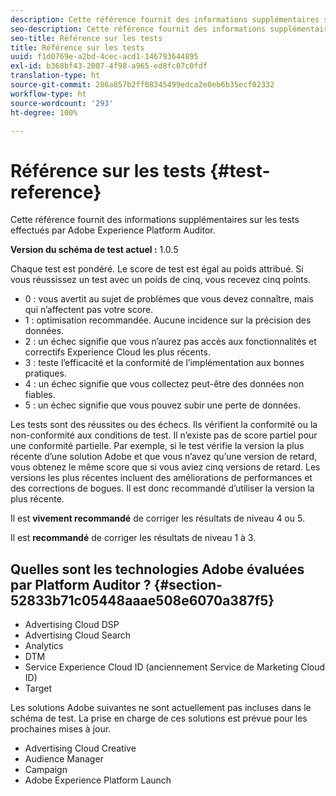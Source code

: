 ```yaml
---
description: Cette référence fournit des informations supplémentaires sur les tests effectués par Adobe Experience Platform Auditor.
seo-description: Cette référence fournit des informations supplémentaires sur les tests effectués par Adobe Experience Platform Auditor.
seo-title: Référence sur les tests
title: Référence sur les tests
uuid: f1d0769e-a2bd-4cec-acd1-146793644895
exl-id: b368bf43-2007-4f98-a965-ed8fc07c0fdf
translation-type: ht
source-git-commit: 286a857b2ff08345499edca2e0eb6b35ecf02332
workflow-type: ht
source-wordcount: '293'
ht-degree: 100%

---
```


# Référence sur les tests {#test-reference}

Cette référence fournit des informations supplémentaires sur les tests effectués par Adobe Experience Platform Auditor.

**Version du schéma de test actuel :** 1.0.5

Chaque test est pondéré. Le score de test est égal au poids attribué. Si vous réussissez un test avec un poids de cinq, vous recevez cinq points.

* 0 : vous avertit au sujet de problèmes que vous devez connaître, mais qui n’affectent pas votre score.
* 1 : optimisation recommandée. Aucune incidence sur la précision des données.
* 2 : un échec signifie que vous n’aurez pas accès aux fonctionnalités et correctifs Experience Cloud les plus récents.
* 3 : teste l’efficacité et la conformité de l’implémentation aux bonnes pratiques.
* 4 : un échec signifie que vous collectez peut-être des données non fiables.
* 5 : un échec signifie que vous pouvez subir une perte de données.

Les tests sont des réussites ou des échecs. Ils vérifient la conformité ou la non-conformité aux conditions de test. Il n’existe pas de score partiel pour une conformité partielle. Par exemple, si le test vérifie la version la plus récente d’une solution Adobe et que vous n’avez qu’une version de retard, vous obtenez le même score que si vous aviez cinq versions de retard. Les versions les plus récentes incluent des améliorations de performances et des corrections de bogues. Il est donc recommandé d’utiliser la version la plus récente.

Il est **vivement recommandé** de corriger les résultats de niveau 4 ou 5.

Il est **recommandé** de corriger les résultats de niveau 1 à 3.

## Quelles sont les technologies Adobe évaluées par Platform Auditor ? {#section-52833b71c05448aaae508e6070a387f5}

* Advertising Cloud DSP
* Advertising Cloud Search
* Analytics
* DTM
* Service Experience Cloud ID (anciennement Service de Marketing Cloud ID)
* Target

Les solutions Adobe suivantes ne sont actuellement pas incluses dans le schéma de test. La prise en charge de ces solutions est prévue pour les prochaines mises à jour.

* Advertising Cloud Creative
* Audience Manager
* Campaign
* Adobe Experience Platform Launch
